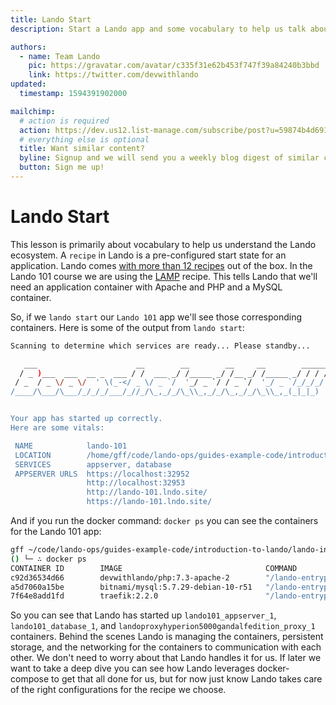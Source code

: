 ```yaml
---
title: Lando Start
description: Start a Lando app and some vocabulary to help us talk about Lando.

authors:
  - name: Team Lando
    pic: https://gravatar.com/avatar/c335f31e62b453f747f39a84240b3bbd
    link: https://twitter.com/devwithlando
updated:
  timestamp: 1594391902000

mailchimp:
  # action is required
  action: https://dev.us12.list-manage.com/subscribe/post?u=59874b4d6910fa65e724a4648&amp;id=613837077f
  # everything else is optional
  title: Want similar content?
  byline: Signup and we will send you a weekly blog digest of similar content to keep you satiated.
  button: Sign me up!
---
```


# Lando Start

This lesson is primarily about vocabulary to help us understand the Lando ecosystem. A `recipe` in Lando is a pre-configured start state for an application. Lando comes [with more than 12 recipes](https://docs.lando.dev/core/v3/recipes.html) out of the box. In the Lando 101 course we are using the [LAMP](https://docs.lando.dev/lamp) recipe. This tells Lando that we'll need an application container with Apache and PHP and a MySQL container.

So, if we `lando start` our `Lando 101` app we'll see those corresponding containers. Here is some of the output from `lando start`:

```bash
Scanning to determine which services are ready... Please standby...

   ___                      __        __        __     __        ______
  / _ )___  ___  __ _  ___ / /  ___ _/ /_____ _/ /__ _/ /_____ _/ / / /
 / _  / _ \/ _ \/  ' \(_-</ _ \/ _ `/  '_/ _ `/ / _ `/  '_/ _ `/_/_/_/
/____/\___/\___/_/_/_/___/_//_/\_,_/_/\_\\_,_/_/\_,_/_/\_\\_,_(_|_|_)


Your app has started up correctly.
Here are some vitals:

 NAME            lando-101
 LOCATION        /home/gff/code/lando-ops/guides-example-code/introduction-to-lando/lando-init
 SERVICES        appserver, database
 APPSERVER URLS  https://localhost:32952
                 http://localhost:32953
                 http://lando-101.lndo.site/
                 https://lando-101.lndo.site/
```

And if you run the docker command: `docker ps` you can see the containers for the Lando 101 app:

```bash
gff ~/code/lando-ops/guides-example-code/introduction-to-lando/lando-init
() └─ ∴ docker ps
CONTAINER ID        IMAGE                                COMMAND                  CREATED             STATUS              PORTS                                                                     NAMES
c92d36534d66        devwithlando/php:7.3-apache-2        "/lando-entrypoint.s…"   25 seconds ago      Up 23 seconds       127.0.0.1:32953->80/tcp, 127.0.0.1:32952->443/tcp                         lando101_appserver_1
a5d7060a15be        bitnami/mysql:5.7.29-debian-10-r51   "/lando-entrypoint.s…"   25 seconds ago      Up 23 seconds       127.0.0.1:32951->3306/tcp                                                 lando101_database_1
7f64e8add1fd        traefik:2.2.0                        "/lando-entrypoint.s…"   30 hours ago        Up 25 seconds       127.0.0.1:80->80/tcp, 127.0.0.1:443->443/tcp, 127.0.0.1:32950->8080/tcp   landoproxyhyperion5000gandalfedition_proxy_1

```

So you can see that Lando has started up `lando101_appserver_1`, `lando101_database_1`, and `landoproxyhyperion5000gandalfedition_proxy_1` containers. Behind the scenes Lando is managing the containers, persistent storage, and the networking for the containers to communication with each other. We don't need to worry about that Lando handles it for us. If later we want to take a deep dive you can see how Lando leverages docker-compose to get that all done for us, but for now just know Lando takes care of the right configurations for the recipe we choose.
